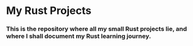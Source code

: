 # My Rust Projects
### This is the repository where all my small Rust projects lie, and where I shall document my Rust learning journey.